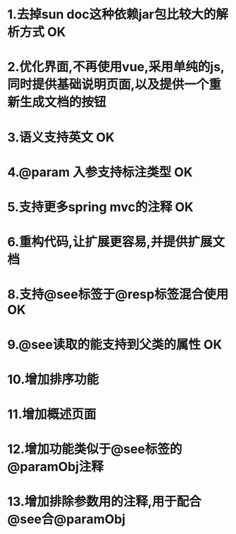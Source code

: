# 1.去掉sun doc这种依赖jar包比较大的解析方式 OK
# 2.优化界面,不再使用vue,采用单纯的js,同时提供基础说明页面,以及提供一个重新生成文档的按钮
# 3.语义支持英文 OK
# 4.@param 入参支持标注类型 OK
# 5.支持更多spring mvc的注释 OK
# 6.重构代码,让扩展更容易,并提供扩展文档
# 8.支持@see标签于@resp标签混合使用 OK
# 9.@see读取的能支持到父类的属性 OK
# 10.增加排序功能
# 11.增加概述页面
# 12.增加功能类似于@see标签的@paramObj注释
# 13.增加排除参数用的注释,用于配合@see合@paramObj